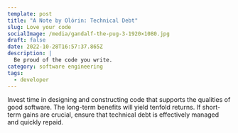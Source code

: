 ```yaml
---
template: post
title: "A Note by Olórin: Technical Debt"
slug: Love your code
socialImage: /media/gandalf-the-pug-3-1920×1080.jpg
draft: false
date: 2022-10-28T16:57:37.865Z
description: |
  Be proud of the code you write.
category: software engineering
tags:
  - developer
---
```

Invest time in designing and constructing code that supports the qualities of good software. The long-term benefits will yield tenfold returns. If short-term gains are crucial, ensure that technical debt is effectively managed and quickly repaid.